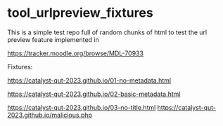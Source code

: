 # tool_urlpreview_fixtures

This is a simple test repo full of random chunks of html to test
the url preview feature implemented in

https://tracker.moodle.org/browse/MDL-70933

Fixtures:

https://catalyst-qut-2023.github.io/01-no-metadata.html

https://catalyst-qut-2023.github.io/02-basic-metadata.html

https://catalyst-qut-2023.github.io/03-no-title.html
https://catalyst-qut-2023.github.io/malicious.php
